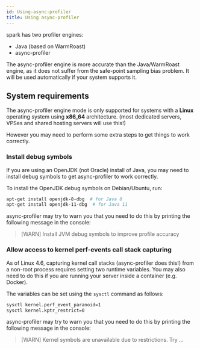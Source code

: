 ```yaml
---
id: Using-async-profiler
title: Using async-profiler
---
```


spark has two profiler engines:

* Java (based on WarmRoast)
* async-profiler



The async-profiler engine is more accurate than the Java/WarmRoast engine, as it does not suffer from the safe-point sampling bias problem. It will be used automatically if your system supports it.



## System requirements

The async-profiler engine mode is only supported for systems with a **Linux** operating system using **x86_64** architecture. (most dedicated servers, VPSes and shared hosting servers will use this!)

However you may need to perform some extra steps to get things to work correctly.



### Install debug symbols

If you are using an OpenJDK (not Oracle) install of Java, you may need to install debug symbols to get async-profiler to work correctly.

To install the OpenJDK debug symbols on Debian/Ubuntu, run:

```bash
apt-get install openjdk-8-dbg  # for Java 8
apt-get install openjdk-11-dbg  # for Java 11
```

async-profiler may try to warn you that you need to do this by printing the following message in the console:

> [WARN] Install JVM debug symbols to improve profile accuracy



### Allow access to kernel perf-events call stack capturing

As of Linux 4.6, capturing kernel call stacks (async-profiler does this!) from a non-root process requires setting two runtime variables. You may also need to do this if you are running your server inside a container (e.g. Docker).

The variables can be set using the `sysctl` command as follows:

```bash
sysctl kernel.perf_event_paranoid=1
sysctl kernel.kptr_restrict=0
```

async-profiler may try to warn you that you need to do this by printing the following message in the console:

> [WARN] Kernel symbols are unavailable due to restrictions. Try ...

